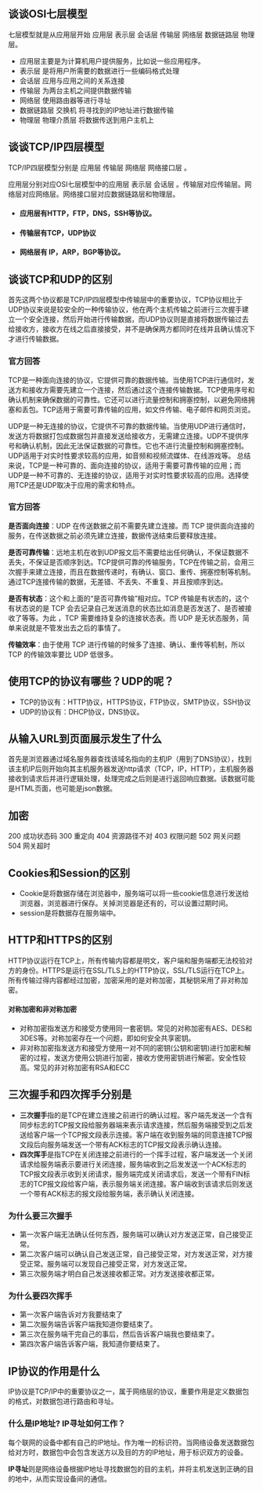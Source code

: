 ## 谈谈OSI七层模型

七层模型就是从应用层开始 应用层  表示层 会话层 传输层 网络层 数据链路层 物理层。

- 应用层主要是为计算机用户提供服务，比如说一些应用程序。
- 表示层 是将用户所需要的数据进行一些编码格式处理
- 会话层 应用与应用之间的关系连接
- 传输层 为两台主机之间提供数据传输
- 网络层 使用路由器等进行寻址
- 数据链路层 交换机 将寻找到的IP地址进行数据传输
- 物理层 物理介质层 将数据传送到用户主机上

## 谈谈TCP/IP四层模型

TCP/IP四层模型分别是 应用层 传输层 网络层 网络接口层 。

应用层分别对应OSI七层模型中的应用层 表示层 会话层 。传输层对应传输层。网络层对应网络层。网络接口层对应数据链路层和物理层。

- #### 应用层有HTTP，FTP，DNS，SSH等协议。

- #### 传输层有TCP，UDP协议

- #### 网络层有 IP，ARP，BGP等协议。

## 谈谈TCP和UDP的区别

首先这两个协议都是TCP/IP四层模型中传输层中的重要协议，TCP协议相比于UDP协议来说是较安全的一种传输协议，他在两个主机传输之前进行三次握手建立一个安全连接，然后开始进行传输数据，而UDP协议则是直接将数据传输过去给接收方，接收方在线之后直接接受，并不是确保两方都同时在线并且确认情况下才进行传输数据。

### 官方回答

TCP是一种面向连接的协议，它提供可靠的数据传输。当使用TCP进行通信时，发送方和接收方需要先建立一个连接，然后通过这个连接传输数据。TCP使用序号和确认机制来确保数据的可靠性。它还可以进行流量控制和拥塞控制，以避免网络拥塞和丢包。TCP适用于需要可靠传输的应用，如文件传输、电子邮件和网页浏览。

UDP是一种无连接的协议，它提供不可靠的数据传输。当使用UDP进行通信时，发送方将数据打包成数据包并直接发送给接收方，无需建立连接。UDP不提供序号和确认机制，因此无法保证数据的可靠性。它也不进行流量控制和拥塞控制。UDP适用于对实时性要求较高的应用，如音频和视频流媒体、在线游戏等。 总结来说，TCP是一种可靠的、面向连接的协议，适用于需要可靠传输的应用；而UDP是一种不可靠的、无连接的协议，适用于对实时性要求较高的应用。选择使用TCP还是UDP取决于应用的需求和特点。

### 官方回答

**是否面向连接**：UDP 在传送数据之前不需要先建立连接。而 TCP 提供面向连接的服务，在传送数据之前必须先建立连接，数据传送结束后要释放连接。

**是否可靠传输**：远地主机在收到UDP报文后不需要给出任何确认，不保证数据不丢失，不保证是否顺序到达。TCP提供可靠的传输服务，TCP在传输之前，会用三次握手来建立连接，而且在数据传递时，有确认、窗口、重传、拥塞控制等机制。通过TCP连接传输的数据，无差错、不丢失、不重复、并且按顺序到达。

**是否有状态**：这个和上面的“是否可靠传输”相对应。TCP 传输是有状态的，这个有状态说的是 TCP 会去记录自己发送消息的状态比如消息是否发送了、是否被接收了等等。为此 ，TCP 需要维持复杂的连接状态表。而 UDP 是无状态服务，简单来说就是不管发出去之后的事情了。

**传输效率**：由于使用 TCP 进行传输的时候多了连接、确认、重传等机制，所以 TCP 的传输效率要比 UDP 低很多。

## 使用TCP的协议有哪些？UDP的呢？

- TCP的协议有：HTTP协议，HTTPS协议，FTP协议，SMTP协议，SSH协议
- UDP的协议有：DHCP协议，DNS协议。

## 从输入URL到页面展示发生了什么

首先是浏览器通过域名服务器查找该域名指向的主机IP（用到了DNS协议），找到该主机IP后则开始向其主机服务器发送http请求（TCP，IP，HTTP），主机服务器接收到请求后并进行逻辑处理，处理完成之后则是进行返回响应数据。该数据可能是HTML页面，也可能是json数据。

## 加密

200 成功状态码 300 重定向 404 资源路径不对 403 权限问题 502 网关问题 504 网关超时

## Cookies和Session的区别

- Cookie是将数据存储在浏览器中，服务端可以将一些cookie信息进行发送给浏览器，浏览器进行保存。关掉浏览器是还有的，可以设置过期时间。
- session是将数据存在服务端中。

## HTTP和HTTPS的区别

HTTP协议运行在TCP上，所有传输内容都是明文，客户端和服务端都无法校验对方的身份。HTTPS是运行在SSL/TLS上的HTTP协议，SSL/TLS运行在TCP上。所有传输过得内容都经过加密，加密采用的是对称加密，其秘钥采用了非对称加密。

#### 对称加密和非对称加密

- 对称加密指发送方和接受方使用同一套密钥。常见的对称加密有AES、DES和3DES等。对称加密存在一个问题，即如何安全共享密钥。
- 非对称加密指发送方和接受方使用一对不同的密钥(公钥和密钥)进行加密和解密的过程，发送方使用公钥进行加密，接收方使用密钥进行解密。安全性较高。常见的非对称加密有RSA和ECC

## 三次握手和四次挥手分别是

- **三次握手**指的是TCP在建立连接之前进行的确认过程。客户端先发送一个含有同步标志的TCP报文段给服务器端来表示请求连接，然后服务端接受到之后发送给客户端一个TCP报文段表示连接。客户端在收到服务端的同意连接TCP报文段后向服务端发送一个带有ACK标志的TCP报文段表示确认连接。
- **四次挥手**是指TCP在关闭连接之前进行的一个挥手过程，客户端发送一个关闭请求给服务端表示要进行关闭连接，服务端收到之后发发送一个ACK标志的TCP报文段表示收到关闭请求，服务端完成关闭请求后，发送一个带有FIN标志的TCP报文段给客户端，表示服务端关闭连接。客户端收到该请求后则发送一个带有ACK标志的报文段给服务端，表示确认关闭连接。

### 为什么要三次握手

- 第一次客户端无法确认任何东西，服务端可以确认对方发送正常，自己接受正常。
- 第二次客户端可以确认自己发送正常，自己接受正常，对方发送正常，对方接受正常。服务端可以发现自己接受正常，对方发送正常。
- 第三次服务端才明白自己发送接收都正常。对方发送接收都正常。

### 为什么要四次挥手

- 第一次客户端告诉对方我要结束了
- 第二次服务端告诉客户端我知道你要结束了。
- 第三次在服务端干完自己的事后，然后告诉客户端我也要结束了。
- 第四次客户端告诉客户端，我知道你要结束了。

## IP协议的作用是什么

IP协议是TCP/IP中的重要协议之一，属于网络层的协议，重要作用是定义数据包的格式，对数据包进行路由和寻址。

### 什么是IP地址? IP寻址如何工作？

每个联网的设备中都有自己的IP地址。作为唯一的标识符。当网络设备发送数据包给对方时，数据包中会包含发送方以及目的方的IP地址，用于标识双方的设备。

**IP寻址**则是网络设备根据IP地址寻找数据包的目的主机，并将主机发送到正确的目的地中，从而实现设备间的通信。

